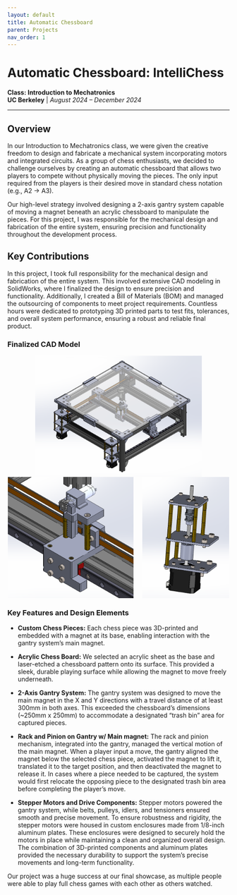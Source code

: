 ```yaml
---
layout: default
title: Automatic Chessboard
parent: Projects
nav_order: 1
---
```


# Automatic Chessboard: IntelliChess
**Class: Introduction to Mechatronics**  
**UC Berkeley** | *August 2024 – December 2024*

---

## Overview 
In our Introduction to Mechatronics class, we were given the creative freedom to design and fabricate a mechanical system incorporating motors and integrated circuits. As a group of chess enthusiasts, we decided to challenge ourselves by creating an automatic chessboard that allows two players to compete without physically moving the pieces. The only input required from the players is their desired move in standard chess notation (e.g., A2 → A3).

Our high-level strategy involved designing a 2-axis gantry system capable of moving a magnet beneath an acrylic chessboard to manipulate the pieces. For this project, I was responsible for the mechanical design and fabrication of the entire system, ensuring precision and functionality throughout the development process.  

## Key Contributions
In this project, I took full responsibility for the mechanical design and fabrication of the entire system. This involved extensive CAD modeling in SolidWorks, where I finalized the design to ensure precision and functionality. Additionally, I created a Bill of Materials (BOM) and managed the outsourcing of components to meet project requirements. Countless hours were dedicated to prototyping 3D printed parts to test fits, tolerances, and overall system performance, ensuring a robust and reliable final product.

### Finalized CAD Model
<div style="display: flex; justify-content: center; gap: 20px;">
  <img src="assets/chessboard_finalCAD.png" alt="Laptop stand closed CAD" style="height: 275px; width: auto;">
</div>

<div style="display: flex; justify-content: center; gap: 20px;">
  <img src="assets/rackandpinionCAD.png" alt="Laptop stand closed CAD" style="height: 275px; width: auto;">
  <img src="assets/motorhousing.png" alt="Laptop stand open CAD" style="height: 275px; width: auto;">
</div>

### Key Features and Design Elements
- **Custom Chess Pieces:** Each chess piece was 3D-printed and embedded with a magnet at its base, enabling interaction with the gantry system’s main magnet.

- **Acrylic Chess Board:** We selected an acrylic sheet as the base and laser-etched a chessboard pattern onto its surface. This provided a sleek, durable playing surface while allowing the magnet to move freely underneath. 

- **2-Axis Gantry System:** The gantry system was designed to move the main magnet in the X and Y directions with a travel distance of at least 300mm in both axes. This exceeded the chessboard’s dimensions (~250mm x 250mm) to accommodate a designated “trash bin” area for captured pieces. 

- **Rack and Pinion on Gantry w/ Main magnet:** The rack and pinion mechanism, integrated into the gantry, managed the vertical motion of the main magnet. When a player input a move, the gantry aligned the magnet below the selected chess piece, activated the magnet to lift it, translated it to the target position, and then deactivated the magnet to release it. In cases where a piece needed to be captured, the system would first relocate the opposing piece to the designated trash bin area before completing the player’s move.

- **Stepper Motors and Drive Components:** Stepper motors powered the gantry system, while belts, pulleys, idlers, and tensioners ensured smooth and precise movement. To ensure robustness and rigidity, the stepper motors were housed in custom enclosures made from 1/8-inch aluminum plates. These enclosures were designed to securely hold the motors in place while maintaining a clean and organized overall design. The combination of 3D-printed components and aluminum plates provided the necessary durability to support the system’s precise movements and long-term functionality.

Our project was a huge success at our final showcase, as multiple people were able to play full chess games with each other as others watched.